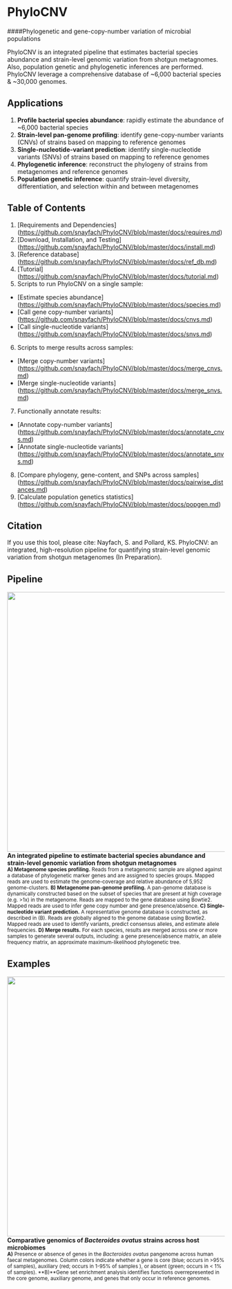 # PhyloCNV

####Phylogenetic and gene-copy-number variation of microbial populations

PhyloCNV is an integrated pipeline that estimates bacterial species abundance and strain-level genomic variation from shotgun metagnomes.  Also, population genetic and phylogenetic inferences are performed. PhyloCNV leverage a comprehensive database of ~6,000 bacterial species & ~30,000 genomes.   

## Applications
1. **Profile bacterial species abundance**: rapidly estimate the abundance of ~6,000 bacterial species
2. **Strain-level pan-genome profiling**: identify gene-copy-number variants (CNVs) of strains based on mapping to reference genomes
3. **Single-nucleotide-variant prediction**: identify single-nucleotide variants (SNVs) of strains based on mapping to reference genomes
4. **Phylogenetic inference**: reconstruct the phylogeny of strains from metagenomes and reference genomes
5. **Population genetic inference**: quantify strain-level diversity, differentiation, and selection within and between metagenomes


## Table of Contents
1. [Requirements and Dependencies] (https://github.com/snayfach/PhyloCNV/blob/master/docs/requires.md)
2. [Download, Installation, and Testing] (https://github.com/snayfach/PhyloCNV/blob/master/docs/install.md)
3. [Reference database] (https://github.com/snayfach/PhyloCNV/blob/master/docs/ref_db.md)
4. [Tutorial] (https://github.com/snayfach/PhyloCNV/blob/master/docs/tutorial.md)
5. Scripts to run PhyloCNV on a single sample:
 * [Estimate species abundance] (https://github.com/snayfach/PhyloCNV/blob/master/docs/species.md)
 * [Call gene copy-number variants] (https://github.com/snayfach/PhyloCNV/blob/master/docs/cnvs.md)
 * [Call single-nucleotide variants] (https://github.com/snayfach/PhyloCNV/blob/master/docs/snvs.md)
6. Scripts to merge results across samples:
 * [Merge copy-number variants] (https://github.com/snayfach/PhyloCNV/blob/master/docs/merge_cnvs.md)
 * [Merge single-nucleotide variants] (https://github.com/snayfach/PhyloCNV/blob/master/docs/merge_snvs.md)
7. Functionally annotate results:
 * [Annotate copy-number variants] (https://github.com/snayfach/PhyloCNV/blob/master/docs/annotate_cnvs.md)
 * [Annotate single-nucleotide variants] (https://github.com/snayfach/PhyloCNV/blob/master/docs/annotate_snvs.md)
8. [Compare phylogeny, gene-content, and SNPs across samples] (https://github.com/snayfach/PhyloCNV/blob/master/docs/pairwise_distances.md)
9. [Calculate population genetics statistics] (https://github.com/snayfach/PhyloCNV/blob/master/docs/popgen.md)

## Citation
If you use this tool, please cite:
Nayfach, S. and Pollard, KS. PhyloCNV: an integrated, high-resolution pipeline for quantifying strain-level genomic variation from shotgun metagenomes (In Preparation).

## Pipeline
<img src="https://github.com/snayfach/PhyloCNV/blob/master/images/pipeline.jpg" width="600" align="right"/> **An integrated pipeline to estimate bacterial species abundance and strain-level genomic variation from shotgun metagnomes**  
<sub>**A) Metagenome species profiling.** Reads from a metagenomic sample are aligned against a database of phylogenetic marker genes and are assigned to species groups. Mapped reads are used to estimate the genome-coverage and relative abundance of 5,952 genome-clusters. **B) Metagenome pan-genome profiling.** A pan-genome database is dynamically constructed based on the subset of species that are present at high coverage (e.g. >1x) in the metagenome. Reads are mapped to the gene database using Bowtie2. Mapped reads are used to infer gene copy number and gene presence/absence. **C) Single-nucleotide variant prediction.** A representative genome database is constructed, as described in (B). Reads are globally aligned to the genome database using Bowtie2. Mapped reads are used to identify variants, predict consensus alleles, and estimate allele frequencies. **D) Merge results.** For each species, results are merged across one or more samples to generate several outputs, including: a gene presence/absence matrix, an allele frequency matrix, an approximate maximum-likelihood phylogenetic tree.</sub>

## Examples
<img src="https://github.com/snayfach/PhyloCNV/blob/master/images/enrichment.jpg" width="600" align="right"/> **Comparative genomics of *Bacteroides ovatus* strains across host microbiomes**  
<sub> **A)** Presence or absence of genes in the *Bacteroides ovatus* pangenome across human faecal metagenomes. Column colors indicate whether a gene is core (blue; occurs in >95% of samples), auxiliary (red; occurs in 1-95% of samples ), or absent (green; occurs in < 1% of samples). **B)**Gene set enrichment analysis identifies functions overrepresented in the core genome, auxiliary genome, and genes that only occur in reference genomes.</sub>
